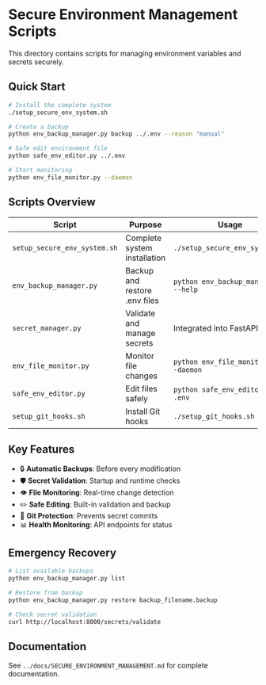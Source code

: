 # Secure Environment Management Scripts

This directory contains scripts for managing environment variables and secrets securely.

## Quick Start

```bash
# Install the complete system
./setup_secure_env_system.sh

# Create a backup
python env_backup_manager.py backup ../.env --reason "manual"

# Safe edit environment file
python safe_env_editor.py ../.env

# Start monitoring
python env_file_monitor.py --daemon
```

## Scripts Overview

| Script | Purpose | Usage |
|--------|---------|-------|
| `setup_secure_env_system.sh` | Complete system installation | `./setup_secure_env_system.sh` |
| `env_backup_manager.py` | Backup and restore .env files | `python env_backup_manager.py --help` |
| `secret_manager.py` | Validate and manage secrets | Integrated into FastAPI app |
| `env_file_monitor.py` | Monitor file changes | `python env_file_monitor.py --daemon` |
| `safe_env_editor.py` | Edit files safely | `python safe_env_editor.py .env` |
| `setup_git_hooks.sh` | Install Git hooks | `./setup_git_hooks.sh` |

## Key Features

- 🔒 **Automatic Backups**: Before every modification
- 🛡️ **Secret Validation**: Startup and runtime checks  
- 👁️ **File Monitoring**: Real-time change detection
- ✏️ **Safe Editing**: Built-in validation and backup
- 🚫 **Git Protection**: Prevents secret commits
- 📊 **Health Monitoring**: API endpoints for status

## Emergency Recovery

```bash
# List available backups
python env_backup_manager.py list

# Restore from backup
python env_backup_manager.py restore backup_filename.backup

# Check secret validation
curl http://localhost:8000/secrets/validate
```

## Documentation

See `../docs/SECURE_ENVIRONMENT_MANAGEMENT.md` for complete documentation.